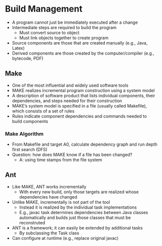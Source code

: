 # Build Management
* A program cannot just be immediately executed after a change
* Intermediate steps are required to build the program
  * Must convert source to object
  * Must link objects together to create program
* Source components are those that are created manually (e.g., Java, Latex)
* Derived components are those created by the computer/compiler (e.g., bytecode, PDF)
## Make 
* One of the most influential and widely used software tools
* MAKE realizes incremental program construction using a system model
* A description of software product that lists individual components, their dependencies, and steps needed for their construction
* MAKE’s system model is specified in a file (usually called Makefile), which consists of a set of rules
* Rules indicate component dependencies and commands needed to build components
### Make Algorithm
* From Makefile and target A0, calculate dependency graph and run depth first search (DFS)
* Question: how does MAKE know if a file has been changed?
  * A: using time stamps from the file system
## Ant
* Like MAKE, ANT works incrementally
  * With every new build, only those targets are realized whose dependencies have changed
* Unlike MAKE, incrementally is not part of the tool
  * Instead it is realized by the individual task implementations
  * E.g., javac task determines dependencies between Java classes automatically and builds just those classes that must be reconstruted
* ANT is a framework; it can easily be extended by additional tasks
  * By subclassing the Task class
* Can configure at runtime (e.g., replace original javac)
